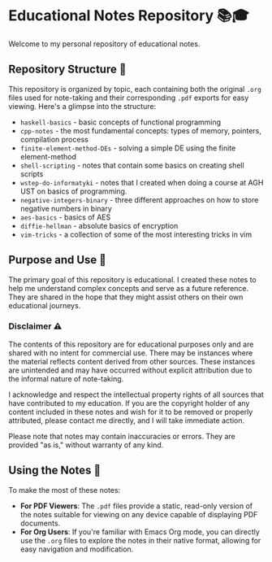 # Educational Notes Repository 📚🎓

Welcome to my personal repository of educational notes.

## Repository Structure 📂

This repository is organized by topic, each containing both the original `.org`
files used for note-taking and their corresponding `.pdf` exports for easy
viewing. Here's a glimpse into the structure:

- `haskell-basics` - basic concepts of functional programming
- `cpp-notes` - the most fundamental concepts: types of memory, pointers,
  compilation process
- `finite-element-method-DEs` - solving a simple DE using the finite element-method
- `shell-scripting` - notes that contain some basics on creating shell scripts
- `wstep-do-informatyki` - notes that I created when doing a course at AGH UST on basics of programming.
- `negative-integers-binary` - three different approaches on how to store
  negative numbers in binary
- `aes-basics` - basics of AES
- `diffie-hellman` - absolute basics of encryption
- `vim-tricks` - a collection of some of the most interesting tricks in vim

## Purpose and Use 🎯

The primary goal of this repository is educational. I created these notes to
help me understand complex concepts and serve as a future reference.  They are
shared in the hope that they might assist others on their own educational
journeys.

### Disclaimer ⚠️

The contents of this repository are for educational purposes only and are shared
with no intent for commercial use. There may be instances where the material
reflects content derived from other sources. These instances are unintended and
may have occurred without explicit attribution due to the informal nature of
note-taking.

I acknowledge and respect the intellectual property rights of all sources that
have contributed to my education. If you are the copyright holder of any content
included in these notes and wish for it to be removed or properly attributed,
please contact me directly, and I will take immediate action.

Please note that notes may contain inaccuracies or errors. They are provided "as
is," without warranty of any kind.

## Using the Notes 📖

To make the most of these notes:
- **For PDF Viewers**: The `.pdf` files provide a static, read-only version of
  the notes suitable for viewing on any device capable of displaying PDF
  documents.
- **For Org Users**: If you're familiar with Emacs Org mode, you can directly
  use the `.org` files to explore the notes in their native format, allowing for
  easy navigation and modification.
